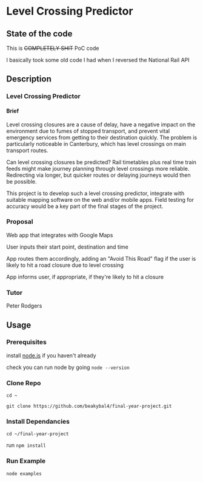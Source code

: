 # Level Crossing Predictor

## State of the code
This is ~~COMPLETELY SHIT~~ PoC code

I basically took some old code I had when I reversed the National Rail API

## Description

### Level Crossing Predictor

#### Brief

Level crossing closures are a cause of delay, have a negative impact on the environment due to fumes of stopped transport, and prevent vital emergency services from getting to their destination quickly. The problem is particularly noticeable in Canterbury, which has level crossings on main transport routes.

Can level crossing closures be predicted? Rail timetables plus real time train feeds might make journey planning through level crossings more reliable. Redirecting via longer, but quicker routes or delaying journeys would then be possible.

This project is to develop such a level crossing predictor, integrate with suitable mapping software on the web and/or mobile apps. Field testing for accuracy would be a key part of the final stages of the project.

### Proposal
Web app that integrates with Google Maps

User inputs their start point, destination and time

App routes them accordingly, adding an "Avoid This Road" flag if the user is likely to hit a road closure due to level crossing 

App informs user, if appropriate, if they're likely to hit a closure


### Tutor
Peter Rodgers


## Usage

### Prerequisites
install [node.js](https://nodejs.org/) if you haven't already

check you can run node by going `node --version`


### Clone Repo
`cd ~`

`git clone https://github.com/beakybal4/final-year-project.git`


###  Install Dependancies
`cd ~/final-year-project`

run `npm install` 

### Run Example
 `node examples`